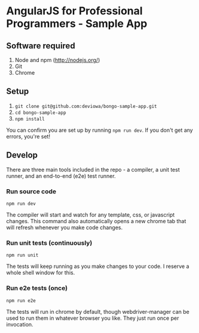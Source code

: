 # AngularJS for Professional Programmers - Sample App

## Software required

1. Node and npm (http://nodejs.org/)
1. Git
1. Chrome

## Setup

1. `git clone git@github.com:deviowa/bongo-sample-app.git`
1. `cd bongo-sample-app`
1. `npm install`

You can confirm you are set up by running `npm run dev`. If you don't get any errors, you're set!

## Develop

There are three main tools included in the repo - a compiler, a unit test runner, and an end-to-end (e2e) test runner.

### Run source code

`npm run dev`

The compiler will start and watch for any template, css, or javascript changes.
This command also automatically opens a new chrome tab that will refresh whenever you make
code changes.

### Run unit tests (continuously)

`npm run unit`

The tests will keep running as you make changes to your code. I reserve a whole shell window for this.


### Run e2e tests (once)

`npm run e2e`

The tests will run in chrome by default, though webdriver-manager can be used to run them in whatever browser you like.
They just run once per invocation.